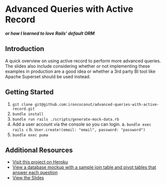 # Advanced Queries with Active Record

___or how I learned to love Rails' default ORM___

## Introduction

A quick overview on using active record to perform more advanced queries. The slides also include considering whether or not implementing these examples in production are a good idea or whether a 3rd party BI tool like Apache Superset should be used instead.

## Getting Started

1. `git clone git@github.com:ironcoconut/advanced-queries-with-active-record.git`
2. `bundle install`
3. `bundle run rails ./scripts/generate-mock-data.rb`
4. Add a user account via the console so you can login.
  a. `bundle exec rails c`
  b. `User.create!(email: "email", password: "password")`
4. `bundle exec puma`

## Additional Resources

- [Visit this project on Heroku](#)
- [View a database mockup with a sample join table and pivot tables that answer each question](https://docs.google.com/spreadsheets/d/1XkSZ-Amcts_Q0vBu8lZVwMG7BP9h5SPhz-ezwOjtfBA/edit?usp=sharing)
- [View the Slides](https://docs.google.com/presentation/d/1nQhQb5UpnLCT3TKcz-LMMKeScWPfxcCUsj5lBoo0HC8/edit?usp=sharing)
